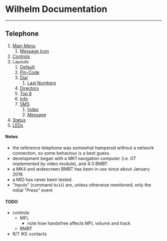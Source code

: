 # Wilhelm Documentation
---
## Telephone
1. [Main Menu](telephone/main_menu.md)
    1. [Message Icon](telephone/main_menu/icon.md)
1. [Controls](telephone/controls.md)
1. Layouts
	1. [Default](telephone/layout/default.md)
	1. [Pin-Code](telephone/layout/pin.md)
	1. [Dial](telephone/layout/dial.md)
		1. [Last Numbers](telephone/layout/last_numbers.md)
	1. [Directory](telephone/layout/directory.md)
	1. [Top 8](telephone/layout/top_8.md)
	1. [Info](telephone/layout/info.md)
	1. [SMS](telephone/layout/sms.md)
		1. [Index](telephone/layout/sms/index.md)
		1. [Message](telephone/layout/sms/message.md)
1. [Status](telephone/status.md)
1. [LEDs](telephone/led.md)

#### Notes

- the reference telephone was somewhat hampered without a network connection, so some behaviour is a best guess.
- development began with a MK1 navigation computer (i.e. GT implemented by video module), and 4:3 BMBT.
- a MK4 and widescreen BMBT has been in use since about January 2019.
- a MID has never been tested.
- "Inputs" (command `0x31`) are, unless otherwise mentioned, only the initial "Press" event

#### TODO
- controls
	- MFL
		- note how handsfree affects MFL volume and track
	- BMBT
- R/T IKE contacts